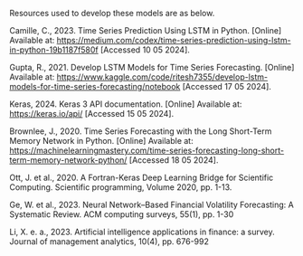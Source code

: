 
Resources used to develop these models are as below. 

Camille, C., 2023. Time Series Prediction Using LSTM in Python. [Online] 
Available at: https://medium.com/codex/time-series-prediction-using-lstm-in-python-19b1187f580f
[Accessed 10 05 2024].

Gupta, R., 2021. Develop LSTM Models for Time Series Forecasting. [Online] 
Available at: https://www.kaggle.com/code/ritesh7355/develop-lstm-models-for-time-series-forecasting/notebook
[Accessed 17 05 2024].

Keras, 2024. Keras 3 API documentation. [Online] 
Available at: https://keras.io/api/
[Accessed 15 05 2024].

Brownlee, J., 2020. Time Series Forecasting with the Long Short-Term Memory Network in Python. [Online] 
Available at: https://machinelearningmastery.com/time-series-forecasting-long-short-term-memory-network-python/
[Accessed 18 05 2024].

Ott, J. et al., 2020. A Fortran-Keras Deep Learning Bridge for Scientific Computing. Scientific programming, Volume 2020, pp. 1-13.

Ge, W. et al., 2023. Neural Network–Based Financial Volatility Forecasting: A Systematic Review. ACM computing surveys, 55(1), pp. 1-30

Li, X. e. a., 2023. Artificial intelligence applications in finance: a survey. Journal of management analytics, 10(4), pp. 676-992